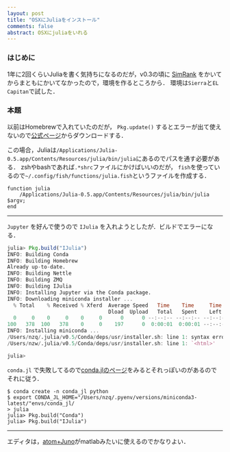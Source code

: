 ```yaml
---
layout: post
title: "OSXにJuliaをインストール"
comments: false
abstract: OSXにjuliaをいれる
---
```


### はじめに

1年に2回くらいJuliaを書く気持ちになるのだが，v0.3の頃に [SimRank](http://www.slideshare.net/kentonozawa75/cooking-with-julia) をかいてからまともにかいてなかったので，環境を作るところから．
環境は`Sierra`と`EL Capitan`で試した．

### 本題

以前はHomebrewで入れていたのだが， `Pkg.update()` するとエラーが出て使えないので[公式ページ](http://julialang.org/downloads/)からダウンロードする．


この場合，Juliaは`/Applications/Julia-0.5.app/Contents/Resources/julia/bin/julia`にあるのでパスを通す必要がある．
zshやbashであれば`.*shrc`ファイルにかけばいいのだが，
`fish`を使っているので`~/.config/fish/functions/julia.fish`というファイルを作成する．

``` shell
function julia
    /Applications/Julia-0.5.app/Contents/Resources/julia/bin/julia $argv;
end
```

---

`Jupyter` を好んで使うので `IJulia` を入れようとしたが．ビルドでエラーになる．

``` julia
julia> Pkg.build("IJulia")
INFO: Building Conda
INFO: Building Homebrew
Already up-to-date.
INFO: Building Nettle
INFO: Building ZMQ
INFO: Building IJulia
INFO: Installing Jupyter via the Conda package.
INFO: Downloading miniconda installer ...
  % Total    % Received % Xferd  Average Speed   Time    Time     Time  Current
                                 Dload  Upload   Total   Spent    Left  Speed
  0     0    0     0    0     0      0      0 --:--:-- --:--:-- --:--:--     0
100   378  100   378    0     0    197      0  0:00:01  0:00:01 --:--:--     0
INFO: Installing miniconda ...
/Users/nzq/.julia/v0.5/Conda/deps/usr/installer.sh: line 1: syntax error near unexpected token `newline'
/Users/nzw/.julia/v0.5/Conda/deps/usr/installer.sh: line 1: `<html>'

julia>
```

`conda.jl` で失敗してるので[conda.jlのページ](https://github.com/JuliaPy/Conda.jl#using-an-already-existing-conda-installation)をみるとそれっぽいのがあるのでそれに従う．

``` shell
$ conda create -n conda_jl python
$ export CONDA_JL_HOME="/Users/nzq/.pyenv/versions/miniconda3-latest/"envs/conda_jl/
> julia
julia> Pkg.build("Conda")
julia> Pkg.build("IJulia")
```


---

エディタは，[atom+Juno](https://github.com/JunoLab/uber-juno/blob/master/setup.md#getting-atom--juno)がmatlabみたいに使えるのでかなりよい．
